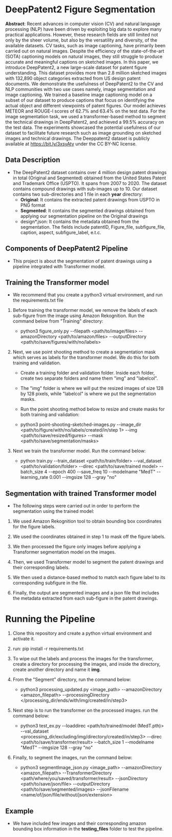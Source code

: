 # DeepPatent2 Figure Segmentation
**Abstract**: Recent advances in computer vision (CV) and natural language processing (NLP) have been driven by exploiting big data to explore many practical applications. However, these research fields are still limited not only by the sheer volume, but also by the versatility and diversity, of the available datasets. CV tasks, such as image captioning, have primarily been carried out on natural images. Despite the efficiency of the state-of-the-art (SOTA) captioning models on natural images, they still struggle to produce accurate and meaningful captions on sketched images. In this paper, we introduce DeepPatent2, a new large-scale dataset for patent figure understanding. This dataset provides more than 2.8 million sketched images with 132,890 object categories extracted from US design patent documents. We demonstrate the usefulness of DeepPatent2 to the CV and NLP communities with two use cases namely, image segmentation and image captioning. We trained a baseline image captioning model on a subset of our dataset to produce captions that focus on identifying the actual object and different viewpoints of patent figures. Our model achieves METEOR and ROUGE-l scores of 62.7\% and 63.4\% on the test data. For the image segmentation task, we used a transformer-based method to segment the technical drawings in DeepPatent2, and achieved a 99.5\% accuracy on the test data. The experiments showcased the potential usefulness of our dataset to facilitate future research such as image grounding on sketched images and technical drawings. The Deeppatent2 dataset is publicly available at https://bit.ly/3xsyAty under the CC BY-NC license.


## Data Description
- The DeepPatent2 dataset contains over 4 million design patent drawings in total (Original and Segmented) obtained from the United States Patent and Trademark Office (USPTO). It spans from 2007 to 2020. The dataset contains compound drawings with sub-images up to 10. Our dataset contains two sub-directories and 1 file in each **year** directory:
    - **Original**: It contains the extracted patent drawings from USPTO in PNG format
    - **Segmented**: It contains the segmented drawings obtained from applying our segmentation pipeline on the Original drawings
    - design*.json: It contains the metadata obtained from the segmentation. The fields include patentID, Figure_file, subfigure_file, caption, aspect, subfigure_label, e.t.c.

## Components of DeepPatent2 Pipeline
- This project is about the segmentation of patent drawings using a pipeline integrated with Transformer model.
## Training the Transformer model
- We recommend that you create a python3 virtual environment, and run the requirements.txt file
1. Before training the transformer model, we remove the labels of each sub-figure from the image using Amazon Rekognition. Run the command below from "Training" directory:
    - python3 figure_only.py --filepath <path/to/image/files> --amazonDirectory <path/to/amazon/files> --outputDirectory <path/to/save/figures/with/no/labels>

2. Next, we use point shooting method to create a segmentation mask which serves as labels for the transformer model. We do this for both training and validation.
   - Create a training folder and validation folder. Inside each folder, create two separate folders and name them "img" and "labelcol".
   - The "img" folder is where we will put the resized images of size 128 by 128 pixels, while "labelcol" is where we put the segmentation masks.
   - Run the point shooting method below to resize and create masks for both training and validation:

    - python3 point-shooting-sketched-images.py --image_dir <path/to/figure/with/no/labels/created/in/step 1> --img <path/to/save/resized/figures> --mask <path/to/save/segmentation/masks>

3. Next we train the transformer model. Run the command below:
    - python train.py --train_dataset <path/to/train/folder> --val_dataset <path/to/validation/folder> --direc <path/to/save/trained model> --batch_size 4 --epoch 400 --save_freq 10 --modelname "MedT" --learning_rate 0.001 --imgsize 128 --gray "no"


## Segmentation with trained Transformer model
- The following steps were carried out in order to perform the segmentation using the trained model:

1. We used Amazon Rekognition tool to obtain bounding box coordinates for the figure labels.

2. We used the coordinates obtained in step 1 to mask off the figure labels.

3. We then processed the figure only images before applying a Transformer segmentation model on the images.

4. Then, we used Transformer model to segment the patent drawings and their corresponding labels.

5. We then used a distance-based method to match each figure label to its corresponding subfigure in the file.

5. Finally, the output are segmented images and a json file that includes the metadata extracted from each sub-figure in the patent drawings.

# Running the Pipeline
1.  Clone this repository and create a python virtual environment and activate it.
2. run: pip install -r requirements.txt
3. To wipe out the labels and process the images for the transformer, create a directory for processing the images, and inside the directory, create another directory and name it **img**.
4. From the "Segment" directory, run the command below:
      - python3 processing_updated.py <image_path> --amazonDirectory <amazon_filepath> --processingDirectory </processing_dir/ends/with/img/created/in/step3>

5. Next step is to run the transformer on the processed images. run the command below:
    - python3 test_ex.py --loaddirec <path/to/trained/model (MedT.pth)> --val_dataset <processing_dir/excluding/img/directory/created/in/step3> --direc <path/to/save/transformer/result> --batch_size 1 --modelname "MedT" --imgsize 128 --gray "no"

6. Finally, to segment the images, run the command below:
    - python3 segmentImage_json.py <image_path> --amazonDirectory <amazon_filepath> --TransformerDirectory <path/where/you/saved/transformer/result> --jsonDirectory <path/to/save/json/file> --outputDirectory <path/to/save/segmented/images> --jsonFilename <name/of/json/file/without/json/extension>

## Example
- We have included few images and their corresponding amazon bounding box information in the **testing_files** folder to test the pipeline.  


